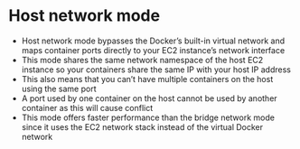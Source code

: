 
# Host network mode
- Host network mode bypasses the Docker’s built-in virtual network and maps container ports directly to your EC2 
  instance’s network interface
- This mode shares the same network namespace of the host EC2 instance so your containers share the same IP with your 
  host IP address
- This also means that you can’t have multiple containers on the host using the same port
- A port used by one container on the host cannot be used by another container as this will cause conflict
- This mode offers faster performance than the bridge network mode since it uses the EC2 network stack instead of the 
  virtual Docker network